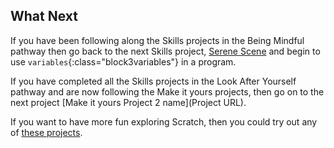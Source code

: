 ## What Next

If you have been following along the Skills projects in the Being Mindful pathway then go back to the next Skills project, [Serene Scene](https://learning-admin.raspberrypi.org/en/projects/serene-scene) and begin to use `variables`{:class="block3variables"} in a program.

If you have completed all the Skills projects in the Look After Yourself pathway and are now following the Make it yours projects, then go on to the next project [Make it yours Project 2 name](Project URL). 

If you want to have more fun exploring Scratch, then you could try out any of [these projects](https://projects.raspberrypi.org/en/projects?software%5B%5D=scratch).
